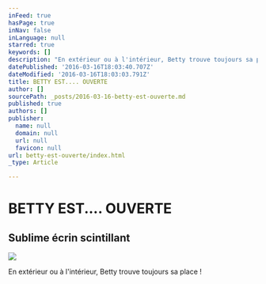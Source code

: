 ```yaml
---
inFeed: true
hasPage: true
inNav: false
inLanguage: null
starred: true
keywords: []
description: "En extérieur ou à l'intérieur, Betty trouve toujours sa place !"
datePublished: '2016-03-16T18:03:40.707Z'
dateModified: '2016-03-16T18:03:03.791Z'
title: BETTY EST.... OUVERTE
author: []
sourcePath: _posts/2016-03-16-betty-est-ouverte.md
published: true
authors: []
publisher:
  name: null
  domain: null
  url: null
  favicon: null
url: betty-est-ouverte/index.html
_type: Article

---
```

# BETTY EST.... OUVERTE

## Sublime écrin scintillant
![](https://s3-us-west-2.amazonaws.com/the-grid-img/p/176583d799ae145a7cea323e80d2726ff1e22c89.jpg)

En extérieur ou à l'intérieur, Betty trouve toujours sa place !